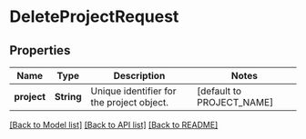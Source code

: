 # DeleteProjectRequest

## Properties

Name | Type | Description | Notes
------------ | ------------- | ------------- | -------------
**project** | **String** | Unique identifier for the project object. | [default to PROJECT_NAME]

[[Back to Model list]](../README.md#documentation-for-models) [[Back to API list]](../README.md#documentation-for-api-endpoints) [[Back to README]](../README.md)


